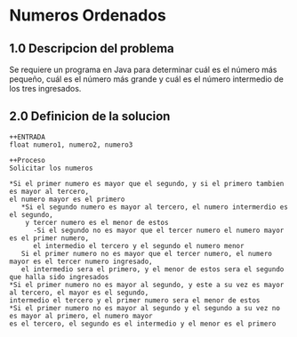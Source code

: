 # Numeros Ordenados
## 1.0 Descripcion del problema
Se requiere un programa en Java para determinar cuál es el número más pequeño, 
cuál es el número más grande y cuál es el número intermedio de los tres ingresados.
## 2.0 Definicion de la solucion
~~~
++ENTRADA
float numero1, numero2, numero3

++Proceso
Solicitar los numeros 

*Si el primer numero es mayor que el segundo, y si el primero tambien es mayor al tercero, 
el numero mayor es el primero
   *Si el segundo numero es mayor al tercero, el numero intermerdio es el segundo,
    y tercer numero es el menor de estos
      -Si el segundo no es mayor que el tercer numero el numero mayor es el primer numero,
      el intermedio el tercero y el segundo el numero menor
   Si el primer numero no es mayor que el tercer numero, el numero mayor es el tercer numero ingresado,
   el intermedio sera el primero, y el menor de estos sera el segundo que halla sido ingresados
*Si el primer numero no es mayor al segundo, y este a su vez es mayor al tercero, el mayor es el segundo,
intermedio el tercero y el primer numero sera el menor de estos
*Si el primer numero no es mayor al segundo y el segundo a su vez no es mayor al primero, el numero mayor
es el tercero, el segundo es el intermedio y el menor es el primero
~~~

